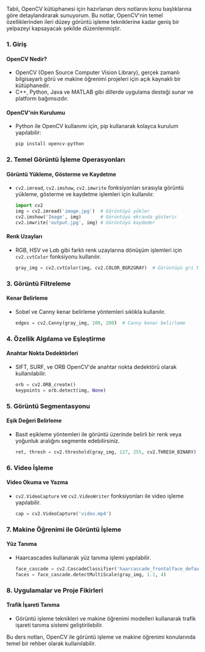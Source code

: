 
Tabii, OpenCV kütüphanesi için hazırlanan ders notlarını konu başlıklarına göre detaylandırarak sunuyorum. Bu notlar, OpenCV'nin temel özelliklerinden ileri düzey görüntü işleme tekniklerine kadar geniş bir yelpazeyi kapsayacak şekilde düzenlenmiştir.

### 1. Giriş
#### OpenCV Nedir?
- OpenCV (Open Source Computer Vision Library), gerçek zamanlı bilgisayarlı görü ve makine öğrenimi projeleri için açık kaynaklı bir kütüphanedir.
- C++, Python, Java ve MATLAB gibi dillerde uygulama desteği sunar ve platform bağımsızdır.

#### OpenCV'nin Kurulumu
- Python ile OpenCV kullanımı için, pip kullanarak kolayca kurulum yapılabilir:
  ```bash
  pip install opencv-python
  ```

### 2. Temel Görüntü İşleme Operasyonları
#### Görüntü Yükleme, Gösterme ve Kaydetme
- `cv2.imread`, `cv2.imshow`, `cv2.imwrite` fonksiyonları sırasıyla görüntü yükleme, gösterme ve kaydetme işlemleri için kullanılır.
  ```python
  import cv2
  img = cv2.imread('image.jpg')  # Görüntüyü yükler
  cv2.imshow('Image', img)       # Görüntüyü ekranda gösterir
  cv2.imwrite('output.jpg', img) # Görüntüyü kaydeder
  ```

#### Renk Uzayları
- RGB, HSV ve L*a*b gibi farklı renk uzaylarına dönüşüm işlemleri için `cv2.cvtColor` fonksiyonu kullanılır.
  ```python
  gray_img = cv2.cvtColor(img, cv2.COLOR_BGR2GRAY)  # Görüntüyü gri tonlamaya çevirir
  ```

### 3. Görüntü Filtreleme
#### Kenar Belirleme
- Sobel ve Canny kenar belirleme yöntemleri sıklıkla kullanılır.
  ```python
  edges = cv2.Canny(gray_img, 100, 200)  # Canny kenar belirleme
  ```

### 4. Özellik Algılama ve Eşleştirme
#### Anahtar Nokta Dedektörleri
- SIFT, SURF, ve ORB OpenCV'de anahtar nokta dedektörü olarak kullanılabilir.
  ```python
  orb = cv2.ORB_create()
  keypoints = orb.detect(img, None)
  ```

### 5. Görüntü Segmentasyonu
#### Eşik Değeri Belirleme
- Basit eşikleme yöntemleri ile görüntü üzerinde belirli bir renk veya yoğunluk aralığını segmente edebilirsiniz.
  ```python
  ret, thresh = cv2.threshold(gray_img, 127, 255, cv2.THRESH_BINARY)
  ```

### 6. Video İşleme
#### Video Okuma ve Yazma
- `cv2.VideoCapture` ve `cv2.VideoWriter` fonksiyonları ile video işleme yapılabilir.
  ```python
  cap = cv2.VideoCapture('video.mp4')
  ```

### 7. Makine Öğrenimi ile Görüntü İşleme
#### Yüz Tanıma
- Haarcascades kullanarak yüz tanıma işlemi yapılabilir.
  ```python
  face_cascade = cv2.CascadeClassifier('haarcascade_frontalface_default.xml')
  faces = face_cascade.detectMultiScale(gray_img, 1.1, 4)
  ```

### 8. Uygulamalar ve Proje Fikirleri
#### Trafik İşareti Tanıma
- Görüntü işleme teknikleri ve makine öğrenimi modelleri kullanarak trafik işareti tanıma sistemi geliştirilebilir.

Bu ders notları, OpenCV ile görüntü işleme ve makine öğrenimi konularında temel bir rehber olarak kullanılabilir. 
